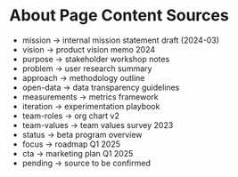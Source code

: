 # About Page Content Sources

- mission → internal mission statement draft (2024-03)
- vision → product vision memo 2024
- purpose → stakeholder workshop notes
- problem → user research summary
- approach → methodology outline
- open-data → data transparency guidelines
- measurements → metrics framework
- iteration → experimentation playbook
- team-roles → org chart v2
- team-values → team values survey 2023
- status → beta program overview
- focus → roadmap Q1 2025
- cta → marketing plan Q1 2025
- pending → source to be confirmed
